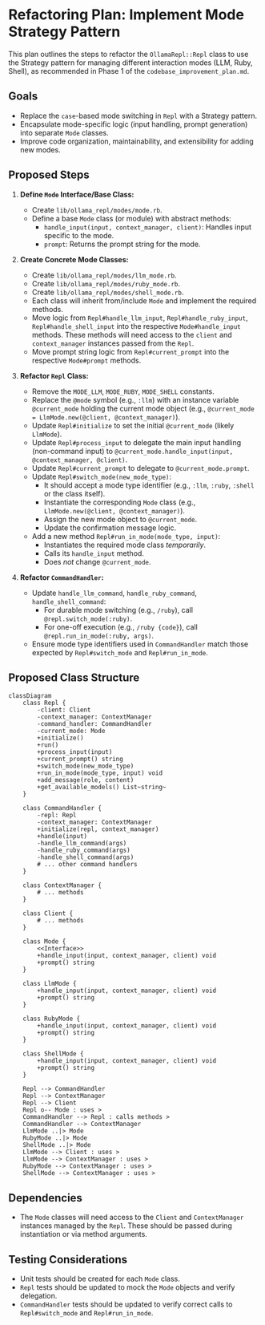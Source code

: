 # Refactoring Plan: Implement Mode Strategy Pattern

This plan outlines the steps to refactor the `OllamaRepl::Repl` class to use the Strategy pattern for managing different interaction modes (LLM, Ruby, Shell), as recommended in Phase 1 of the `codebase_improvement_plan.md`.

## Goals

*   Replace the `case`-based mode switching in `Repl` with a Strategy pattern.
*   Encapsulate mode-specific logic (input handling, prompt generation) into separate `Mode` classes.
*   Improve code organization, maintainability, and extensibility for adding new modes.

## Proposed Steps

1.  **Define `Mode` Interface/Base Class:**
    *   Create `lib/ollama_repl/modes/mode.rb`.
    *   Define a base `Mode` class (or module) with abstract methods:
        *   `handle_input(input, context_manager, client)`: Handles input specific to the mode.
        *   `prompt`: Returns the prompt string for the mode.

2.  **Create Concrete Mode Classes:**
    *   Create `lib/ollama_repl/modes/llm_mode.rb`.
    *   Create `lib/ollama_repl/modes/ruby_mode.rb`.
    *   Create `lib/ollama_repl/modes/shell_mode.rb`.
    *   Each class will inherit from/include `Mode` and implement the required methods.
    *   Move logic from `Repl#handle_llm_input`, `Repl#handle_ruby_input`, `Repl#handle_shell_input` into the respective `Mode#handle_input` methods. These methods will need access to the `client` and `context_manager` instances passed from the `Repl`.
    *   Move prompt string logic from `Repl#current_prompt` into the respective `Mode#prompt` methods.

3.  **Refactor `Repl` Class:**
    *   Remove the `MODE_LLM`, `MODE_RUBY`, `MODE_SHELL` constants.
    *   Replace the `@mode` symbol (e.g., `:llm`) with an instance variable `@current_mode` holding the current mode object (e.g., `@current_mode = LlmMode.new(@client, @context_manager)`).
    *   Update `Repl#initialize` to set the initial `@current_mode` (likely `LlmMode`).
    *   Update `Repl#process_input` to delegate the main input handling (non-command input) to `@current_mode.handle_input(input, @context_manager, @client)`.
    *   Update `Repl#current_prompt` to delegate to `@current_mode.prompt`.
    *   Update `Repl#switch_mode(new_mode_type)`:
        *   It should accept a mode type identifier (e.g., `:llm`, `:ruby`, `:shell` or the class itself).
        *   Instantiate the corresponding `Mode` class (e.g., `LlmMode.new(@client, @context_manager)`).
        *   Assign the new mode object to `@current_mode`.
        *   Update the confirmation message logic.
    *   Add a new method `Repl#run_in_mode(mode_type, input)`:
        *   Instantiates the required mode class *temporarily*.
        *   Calls its `handle_input` method.
        *   Does *not* change `@current_mode`.

4.  **Refactor `CommandHandler`:**
    *   Update `handle_llm_command`, `handle_ruby_command`, `handle_shell_command`:
        *   For durable mode switching (e.g., `/ruby`), call `@repl.switch_mode(:ruby)`.
        *   For one-off execution (e.g., `/ruby {code}`), call `@repl.run_in_mode(:ruby, args)`.
    *   Ensure mode type identifiers used in `CommandHandler` match those expected by `Repl#switch_mode` and `Repl#run_in_mode`.

## Proposed Class Structure

```mermaid
classDiagram
    class Repl {
        -client: Client
        -context_manager: ContextManager
        -command_handler: CommandHandler
        -current_mode: Mode
        +initialize()
        +run()
        +process_input(input)
        +current_prompt() string
        +switch_mode(new_mode_type)
        +run_in_mode(mode_type, input) void
        +add_message(role, content)
        +get_available_models() List~string~
    }

    class CommandHandler {
        -repl: Repl
        -context_manager: ContextManager
        +initialize(repl, context_manager)
        +handle(input)
        -handle_llm_command(args)
        -handle_ruby_command(args)
        -handle_shell_command(args)
        # ... other command handlers
    }

    class ContextManager {
        # ... methods
    }

    class Client {
        # ... methods
    }

    class Mode {
        <<Interface>>
        +handle_input(input, context_manager, client) void
        +prompt() string
    }

    class LlmMode {
        +handle_input(input, context_manager, client) void
        +prompt() string
    }

    class RubyMode {
        +handle_input(input, context_manager, client) void
        +prompt() string
    }

    class ShellMode {
        +handle_input(input, context_manager, client) void
        +prompt() string
    }

    Repl --> CommandHandler
    Repl --> ContextManager
    Repl --> Client
    Repl o-- Mode : uses >
    CommandHandler --> Repl : calls methods >
    CommandHandler --> ContextManager
    LlmMode ..|> Mode
    RubyMode ..|> Mode
    ShellMode ..|> Mode
    LlmMode --> Client : uses >
    LlmMode --> ContextManager : uses >
    RubyMode --> ContextManager : uses >
    ShellMode --> ContextManager : uses >
```

## Dependencies

*   The `Mode` classes will need access to the `Client` and `ContextManager` instances managed by the `Repl`. These should be passed during instantiation or via method arguments.

## Testing Considerations

*   Unit tests should be created for each `Mode` class.
*   `Repl` tests should be updated to mock the `Mode` objects and verify delegation.
*   `CommandHandler` tests should be updated to verify correct calls to `Repl#switch_mode` and `Repl#run_in_mode`.
